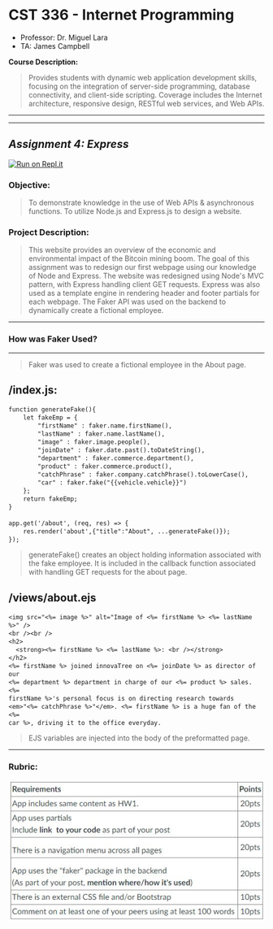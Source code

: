 # CST 336 - Internet Programming

- Professor: Dr. Miguel Lara
- TA: James Campbell

**Course Description:**

> Provides students with dynamic web application development skills, focusing on the integration of server-side programming, database connectivity, and client-side scripting. Coverage includes the Internet architecture, responsive design, RESTful web services, and Web APIs.
> <br>

---

---

## _Assignment 4: Express_
[![Run on Repl.it](https://repl.it/badge/github/raymondshum/cst336-module4-hw4)](https://cst336-module4-hw4.raymondshum.repl.co/)

### **Objective:**

> To demonstrate knowledge in the use of Web APIs & asynchronous functions. To utilize Node.js and Express.js to design a website.

### **Project Description:**

> This website provides an overview of the economic and environmental impact of the Bitcoin mining boom. The goal of this assignment was to redesign our first webpage using our knowledge of Node and Express. The website was redesigned using Node's MVC pattern, with Express handling client GET requests. Express was also used as a template engine in rendering header and footer partials for each webpage. The Faker API was used on the backend to dynamically create a fictional employee.

---

### **How was Faker Used?**

---
> Faker was used to create a fictional employee in the About page.

## /index.js:

    function generateFake(){
        let fakeEmp = {
            "firstName" : faker.name.firstName(),
            "lastName" : faker.name.lastName(),
            "image" : faker.image.people(),
            "joinDate" : faker.date.past().toDateString(),
            "department" : faker.commerce.department(),
            "product" : faker.commerce.product(),
            "catchPhrase" : faker.company.catchPhrase().toLowerCase(),
            "car" : faker.fake("{{vehicle.vehicle}}")
        };
        return fakeEmp;
    }

    app.get('/about', (req, res) => {
        res.render('about',{"title":"About", ...generateFake()});
    });

> generateFake() creates an object holding information associated with the fake employee. It is included in the callback function associated with handling GET requests for the about page.

## /views/about.ejs
    <img src="<%= image %>" alt="Image of <%= firstName %> <%= lastName %>" />
    <br /><br />
    <h2>
      <strong><%= firstName %> <%= lastName %>: <br /></strong>
    </h2>
    <%= firstName %> joined innovaTree on <%= joinDate %> as director of our
    <%= department %> department in charge of our <%= product %> sales. <%=
    firstName %>'s personal focus is on directing research towards  
    <em>"<%= catchPhrase %>"</em>. <%= firstName %> is a huge fan of the <%=
    car %>, driving it to the office everyday.

> EJS variables are injected into the body of the preformatted page.

---

### **Rubric:**
![rubric](/documentation/rubric.JPG)
